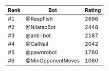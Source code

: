 Rank|Bot|Rating
---|---|---
#1|@RaspFish|2696
#2|@NilatacBot|2448
#3|@anti-bot|2187
#4|@CatNail|2042
#5|@pawnrobot|1780
#6|@MinOpponentMoves|1080
